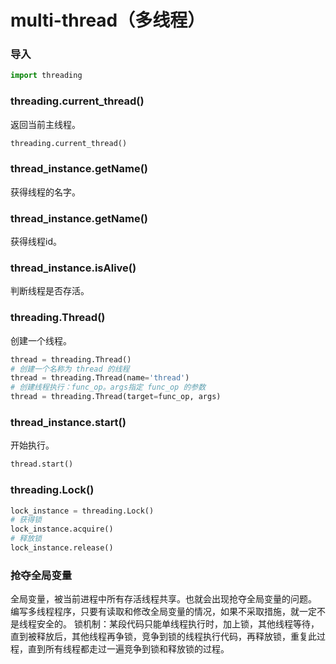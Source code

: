 # multi-thread（多线程）


### 导入
```python
import threading
```


### threading.current_thread()
返回当前主线程。
```python
threading.current_thread()
```

### thread_instance.getName() 
获得线程的名字。


### thread_instance.getName() 
获得线程id。


### thread_instance.isAlive() 
判断线程是否存活。


### threading.Thread()
创建一个线程。
```python
thread = threading.Thread()
# 创建一个名称为 thread 的线程
thread = threading.Thread(name='thread')
# 创建线程执行：func_op。args指定 func_op 的参数
thread = threading.Thread(target=func_op, args)
```

### thread_instance.start()
开始执行。
```python
thread.start()
```


### threading.Lock()
```python
lock_instance = threading.Lock()
# 获得锁
lock_instance.acquire() 
# 释放锁
lock_instance.release()
```


### 抢夺全局变量
全局变量，被当前进程中所有存活线程共享。也就会出现抢夺全局变量的问题。
编写多线程程序，只要有读取和修改全局变量的情况，如果不采取措施，就一定不是线程安全的。
锁机制：某段代码只能单线程执行时，加上锁，其他线程等待，直到被释放后，其他线程再争锁，竞争到锁的线程执行代码，再释放锁，重复此过程，直到所有线程都走过一遍竞争到锁和释放锁的过程。











